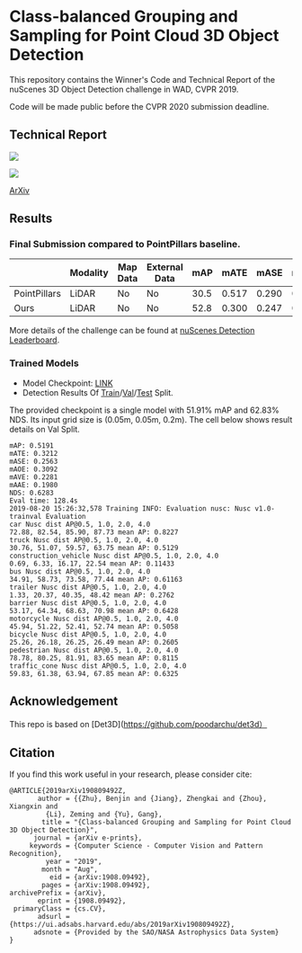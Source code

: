 # Class-balanced Grouping and Sampling for Point Cloud 3D Object Detection
This repository contains  the Winner's Code and Technical Report of the nuScenes 3D Object Detection challenge in WAD, CVPR 2019.

Code will be made public before the CVPR 2020 submission deadline.

## Technical Report

![](./imgs/title.png)

![](./imgs/netarch.png)

[ArXiv](https://arxiv.org/abs/1908.09492)



## Results

### Final Submission compared to PointPillars baseline.

|              | Modality | Map Data | External Data | mAP  | mATE  | mASE  | mAOE  | mAVE  | mAAE  | NDS  |
| ------------ | -------- | -------- | ------------- | ---- | ----- | ----- | ----- | ----- | ----- | ---- |
| PointPillars | LiDAR    | No       | No            | 30.5 | 0.517 | 0.290 | 0.500 | 0.316 | 0.368 | 45.3 |
| Ours         | LiDAR    | No       | No            | 52.8 | 0.300 | 0.247 | 0.380 | 0.245 | 0.140 | 63.3 |

More details of the challenge can be found at [nuScenes Detection Leaderboard](https://www.nuscenes.org/object-detection?externalData=all&mapData=all&modalities=Any).

### Trained Models

* Model Checkpoint: [LINK](https://drive.google.com/open?id=11RmTy6fCgD8soXUcLr2zHaRe6aV4yCuI)
* Detection Results Of [Train](https://drive.google.com/open?id=1SIVtKeGw_rVBZgJ4vSuQ4gSSqbdevYvD)/[Val](https://drive.google.com/open?id=1Zb1jPYzRY4_7oW7PgII6i673RLrdgZx2)/[Test](https://drive.google.com/open?id=1QbseUsG5w0AJtMRxPvD2Pa2BsB2OS3Y2) Split.

The provided checkpoint is a single model with 51.91% mAP and 62.83% NDS. Its input grid size is (0.05m, 0.05m, 0.2m). The cell below shows result details on Val Split.

```
mAP: 0.5191
mATE: 0.3212
mASE: 0.2563
mAOE: 0.3092
mAVE: 0.2281
mAAE: 0.1980
NDS: 0.6283
Eval time: 128.4s
2019-08-20 15:26:32,578 Training INFO: Evaluation nusc: Nusc v1.0-trainval Evaluation
car Nusc dist AP@0.5, 1.0, 2.0, 4.0
72.88, 82.54, 85.90, 87.73 mean AP: 0.8227
truck Nusc dist AP@0.5, 1.0, 2.0, 4.0
30.76, 51.07, 59.57, 63.75 mean AP: 0.5129
construction_vehicle Nusc dist AP@0.5, 1.0, 2.0, 4.0
0.69, 6.33, 16.17, 22.54 mean AP: 0.11433
bus Nusc dist AP@0.5, 1.0, 2.0, 4.0
34.91, 58.73, 73.58, 77.44 mean AP: 0.61163
trailer Nusc dist AP@0.5, 1.0, 2.0, 4.0
1.33, 20.37, 40.35, 48.42 mean AP: 0.2762
barrier Nusc dist AP@0.5, 1.0, 2.0, 4.0
53.17, 64.34, 68.63, 70.98 mean AP: 0.6428
motorcycle Nusc dist AP@0.5, 1.0, 2.0, 4.0
45.94, 51.22, 52.41, 52.74 mean AP: 0.5058
bicycle Nusc dist AP@0.5, 1.0, 2.0, 4.0
25.26, 26.18, 26.25, 26.49 mean AP: 0.2605
pedestrian Nusc dist AP@0.5, 1.0, 2.0, 4.0
78.78, 80.25, 81.91, 83.65 mean AP: 0.8115
traffic_cone Nusc dist AP@0.5, 1.0, 2.0, 4.0
59.83, 61.38, 63.94, 67.85 mean AP: 0.6325
```

## Acknowledgement
This repo is based on [Det3D](https://github.com/poodarchu/det3d）

## Citation

If you find this work useful in your research, please consider cite:

```
@ARTICLE{2019arXiv190809492Z,
       author = {{Zhu}, Benjin and {Jiang}, Zhengkai and {Zhou}, Xiangxin and
         {Li}, Zeming and {Yu}, Gang},
        title = "{Class-balanced Grouping and Sampling for Point Cloud 3D Object Detection}",
      journal = {arXiv e-prints},
     keywords = {Computer Science - Computer Vision and Pattern Recognition},
         year = "2019",
        month = "Aug",
          eid = {arXiv:1908.09492},
        pages = {arXiv:1908.09492},
archivePrefix = {arXiv},
       eprint = {1908.09492},
 primaryClass = {cs.CV},
       adsurl = {https://ui.adsabs.harvard.edu/abs/2019arXiv190809492Z},
      adsnote = {Provided by the SAO/NASA Astrophysics Data System}
}
```

